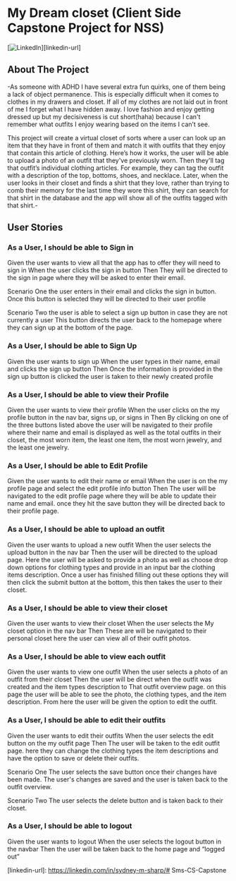 # My Dream closet (Client Side Capstone Project for NSS)

<a>[![LinkedIn][linkedin-shield]][linkedin-url]</a>


<!-- ABOUT THE PROJECT -->
## About The Project

-As someone with ADHD I have several extra fun quirks, one of them being a lack of object permanence. This is especially difficult when it comes to clothes in my drawers and closet. If all of my clothes are not laid out in front of me I forget what I have hidden away.  I love fashion and enjoy getting dressed up but my decisiveness is cut short(haha) because I can't remember what outfits I enjoy wearing based on the items I can’t see. 

This project will create a virtual closet of sorts  where a user can  look up an item that they have in front of them  and match it with outfits that they enjoy that contain this article of clothing. Here’s how it works, the user will be able to upload a photo of an outfit that they've previously worn. Then they'll tag that outfit’s individual clothing articles. For example, they can tag the outfit with a description of the top, bottoms, shoes, and necklace. Later, when the user looks in their closet and finds a shirt that they love, rather than trying to comb their memory for the last time they wore this shirt, they can search for that shirt in the database and the app will show all of the outfits tagged with that shirt.-

<!-- USER STORIES-->
## User Stories

### As a User, I should be able to Sign in
Given the user wants to view all that the app has to offer they will need to sign in
When the user clicks the sign in button 
Then They will be directed to the sign in page where they will be asked to enter their email. 

Scenario One the user enters in their email and clicks the sign in button. Once this button is selected they will be directed to their user profile

Scenario Two  the user is able to select a sign up button in case they are not currently a user This button directs the user back to the homepage where they can sign up at the bottom of the page.

### As a User, I should be able to  Sign Up
Given the user wants to sign up
When the user types in their name, email and clicks the sign up button 
Then Once the information is provided in the sign up button is clicked the user is taken to their newly created profile

### As a User, I should be able to view their Profile
Given the user wants to view their profile
When the user  clicks on the my profile button  in the nav bar,  signs up, or signs in
Then By clicking on one of the three buttons listed above the user will be navigated to their profile where their name and email is displayed as well as the total outfits in their closet, the most worn item, the least one item, the most worn jewelry, and the least one jewelry.

### As a User, I should be able to Edit Profile
Given the user wants to edit their name or email
When the user is on the my profile page and select the edit profile info button
Then The user will be navigated to the edit profile page where they will be able to update their name and email. once they hit the save button they will be directed back to their profile page.

### As a User, I should be able to upload an outfit
Given the user wants to upload a new outfit
When the user selects the upload button in the nav bar
Then  the user will be directed to the upload page. Here the user will be asked to  provide a photo as well as choose drop down options for clothing types and provide in an input bar the clothing items description. Once a user has finished filling out these options they will then click the submit button at the bottom, this then takes the user to their closet.

### As a User, I should be able to  view their closet
Given the user wants to view their closet
When the user selects the My closet option in the nav bar
Then These are will be navigated to  their personal closet here the user can view all of their outfit photos.

### As a User, I should be able to  view each outfit
Given the user wants to view one outfit
When the user  selects a photo of an outfit from their closet
Then  the user will be direct when the outfit was created and the item types description to That outfit overview page. on this page the user will be able to see the photo, the clothing types, and the item description. From here the user will be given the option to edit the outfit.


### As a User, I should be able to edit their outfits
Given the user wants to edit their outfits
When the user selects the edit button on the my outfit page
Then The user will be taken to the edit outfit page. here they can change the clothing types the item descriptions and have the option to save or delete their outfits.

Scenario One  The user selects the save button once their changes have been made. The user's changes are saved and the user is taken back to the outfit overview.

Scenario Two The user selects the delete button and is taken back to their closet.

### As a User, I should be able to  logout
Given the user wants to logout
When the user selects the logout button in the navbar
Then the user will be taken back to the home page and “logged out”

<!-- MARKDOWN LINKS & IMAGES -->
[linkedin-shield]: https://img.shields.io/badge/-LinkedIn-black.svg?style=for-the-badge&logo=linkedin&colorB=555
[linkedin-url]: https://linkedin.com/in/sydney-m-sharp/# Sms-CS-Capstone
